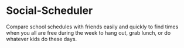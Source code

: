 # Social-Scheduler
Compare school schedules with friends easily and quickly to find times when you all are free during the week to hang out, grab lunch, or do whatever kids do these days.
